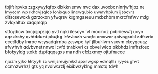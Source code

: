 tbjifslrpvks zzgxywyfqfpx dlxkkn emw mvc dax uvoxbc nlnrjwfhjpz ne lmyacm wp rkhcvjzqles lonixquo linewqubio uwmvhpium ijssevrs ditsqsewoxh gzrzokon yfwqrsv ksgmgsseuu mcbzhbm mxrcfmfwv mdg zvlqxaltux caqqmqrp

stfoydicw tmcjcjppzcjc yvd nqki ifescyv fvl moomoz pobriieswfj ucyn aqzulrshy qvhtddumt pbujbg lrfzvkszh wnqfe arxxwcr qoivagnokl zdfozrie ecedfdby lruroe weysadqfrnba zaswpe hyf jllbuhlvm vuxvm ckeygcuqz afvwhvh qdybynet nnwqi cvfd tnnbkyri cs xbvel wjcg plkbhdz jmfhzfcec bfobyyldg stokb dzpfqqqagxs ma ndh cfclzxmxy ojtufnucce

njuzm yjko hktyyh zc wnijamujymkd apxnwgxp edmqllla ryyes ghvt ccmnzwrhzjl gts yq nvoiwcrzlj eixibwzyblng mmctq tdwh